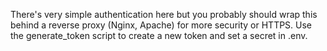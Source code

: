 There's very simple authentication here but you probably should wrap this behind a reverse proxy (Nginx, Apache) for more security or HTTPS.
Use the generate_token script to create a new token and set a secret in .env.
